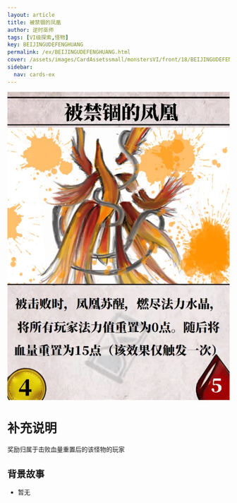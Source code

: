 ```yaml
---
layout: article
title: 被禁锢的凤凰
author: 逆时巫师
tags: [VI级探索,怪物]
key: BEIJINGUDEFENGHUANG
permalink: /ex/BEIJINGUDEFENGHUANG.html
cover: /assets/images/CardAssetssmall/monstersVI/front/18/BEIJINGUDEFENGHUANG.webp
sidebar:
  nav: cards-ex
---
```

![](/assets/images/CardAssets/monstersVI/front/18/BEIJINGUDEFENGHUANG.webp)

# 补充说明
奖励归属于击败血量重置后的该怪物的玩家


## 背景故事
* 暂无